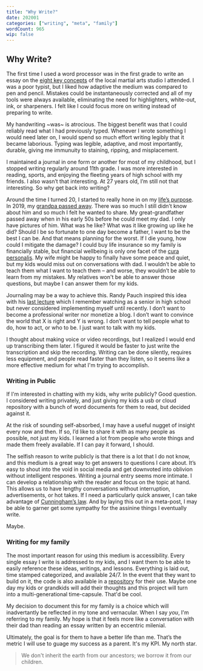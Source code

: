 ```yaml
---
title: "Why Write?"
date: 202001
categories: ["writing", "meta", "family"]
wordCount: 965
wip: false
---
```


## Why Write?

The first time I used a word processor was in the first grade to write an essay on the [eight key concepts](https://fivemoodovalues.wordpress.com/philosophy/eight-key-concepts/) of the local martial arts studio I attended. I was a poor typist, but I liked how adaptive the medium was compared to pen and pencil. Mistakes could be instantaneously corrected and all of my tools were always available, eliminating the need for highlighters, white-out, ink, or sharpeners. I felt like I could focus more on writing instead of preparing to write.

My handwriting ~was~ is atrocious. The biggest benefit was that I could reliably read what I had previously typed. Whenever I wrote something I would need later on, I would spend so much effort writing legibly that it became laborious. Typing was legible, adaptive, and most importantly, durable, giving me immunuity to staining, ripping, and misplacement.

I maintained a journal in one form or another for most of my childhood, but I stopped writing regularly around 11th grade. I was more interested in reading, sports, and enjoying the fleeting years of high school with my friends. I also wasn’t that interesting. At 27 years old, I’m still not that interesting. So why get back into writing?

Around the time I turned 20, I started to really hone in on my [life’s purpose](/purpose). In 2019, my [grandpa passed away](/grandpa). There was so much I still didn’t know about him and so much I felt he wanted to share. My great-grandfather passed away when in his early 50s before he could meet my dad. I only have pictures of him. What was he like? What was it like growing up like he did? Should I be so fortunate to one day become a father, I want to be the best I can be. And that means planning for the worst. If I die young, how could I mitigate the damage? I could buy life insurance so my family is financially stable, but financial wellbeing is only one facet of the [cura personalis](https://en.wikipedia.org/wiki/Cura_personalis). My wife might be happy to finally have some peace and quiet, but my kids would miss out on conversations with dad. I wouldn’t be able to teach them what I want to teach them – and worse, they wouldn’t be able to learn from my mistakes. My relatives won't be able to answer those questions, but maybe I can answer them for my kids.

Journaling may be a way to achieve this. Randy Pauch inspired this idea with his [last lecture](https://www.youtube.com/watch?v=ji5_MqicxSo) which I remember watching as a senior in high school but never considered implementing myself until recently. I don’t want to become a professional writer nor monetize a blog. I don’t want to convince the world that X is right and Y is wrong. I don’t want to tell people what to do, how to act, or who to be. I just want to talk with my kids.

I thought about making voice or video recordings, but I realized I would end up transcribing them later. I figured it would be faster to just write the transcription and skip the recording. Writing can be done silently, requires less equipment, and people read faster than they listen, so it seems like a more effective medium for what I'm trying to accomplish.

### Writing in Public

If I'm interested in chatting with my kids, why write publicly? Good question. I considered writing privately, and just giving my kids a usb or cloud repository with a bunch of word documents for them to read, but decided against it.

At the risk of sounding self-absorbed, I may have a useful nugget of insight every now and then. If so, I’d like to share it with as many people as possible, not just my kids. I learned a lot from people who wrote things and made them freely available. If I can pay it forward, I should.

The selfish reason to write publicly is that there is a lot that I do not know, and this medium is a great way to get answers to questions I care about. It’s easy to shout into the void in social media and get downvoted into oblivion without intelligent respones. Writing a journal entry seems more intimate. I can develop a relationship with the reader and focus on the topic at hand. This allows us to have lengthy conversations without interruption, advertisements, or hot takes. If I need a particularly quick answer, I can take advantage of [Cunningham’s law](https://meta.wikimedia.org/wiki/Cunningham%27s_Law). And by laying this out in a meta-post, I may be able to garner get some sympathy for the assinine things I eventually write.

Maybe.

### Writing for my family

The most important reason for using this medium is accessibility. Every single essay I write is addressed to my kids, and I want them to be able to easily reference these ideas, writings, and lessons. Everything is laid out, time stamped categorized, and available 24/7. In the event that they want to build on it, the code is also available in a [repository](https://github.com/Anthony-Calderaro/calderarrow) for their use. Maybe one day my kids or grandkids will add their thoughts and this project will turn into a multi-generational time-capsule. That'd be cool.

My decision to document this for my family is a choice which will inadvertantly be reflected in my tone and vernacular. When I say _you_, I'm referring to my family. My hope is that it feels more like a conversation with their dad than reading an essay written by an eccentric milenial.

Ultimately, the goal is for them to have a better life than me. That’s the metric I will use to guage my success as a parent. It's my KPI. My north star.

> We don't inherit the earth from our ancestors; we borrow it from our children.
